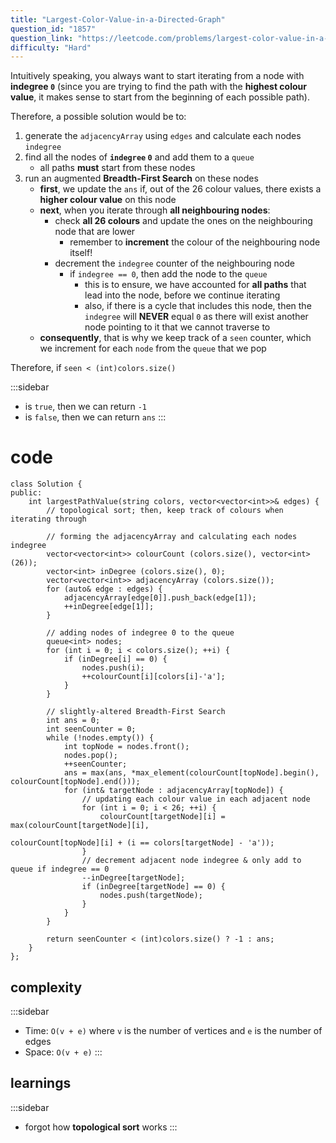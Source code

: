 ```yaml
---
title: "Largest-Color-Value-in-a-Directed-Graph"
question_id: "1857"
question_link: "https://leetcode.com/problems/largest-color-value-in-a-directed-graph/"
difficulty: "Hard"
---
```


Intuitively speaking, you always want to start iterating from a node with **indegree `0`**
(since you are trying to find the path with the **highest colour value**, it makes sense to start from the beginning of each possible path).

Therefore, a possible solution would be to:

1. generate the `adjacencyArray` using `edges` and calculate each nodes `indegree`
2. find all the nodes of **`indegree` `0`** and add them to a `queue`
    - all paths **must** start from these nodes
3. run an augmented **Breadth-First Search** on these nodes
    - **first**, we update the `ans` if, out of the 26 colour values, there exists a **higher colour value** on this node
    - **next**, when you iterate through **all neighbouring nodes**:
        - check **all 26 colours** and update the ones on the neighbouring node that are lower
            - remember to **increment** the colour of the neighbouring node itself!
        - decrement the `indegree` counter of the neighbouring node
            - if `indegree == 0`, then add the node to the `queue`
                - this is to ensure, we have accounted for **all paths** that lead into the node, before we continue iterating
                - also, if there is a cycle that includes this node, then the `indegree` will **NEVER** equal `0` as there will exist another node pointing to it that we cannot traverse to
    - **consequently**, that is why we keep track of a `seen` counter, which we increment for each `node` from the `queue` that we pop

Therefore, if `seen < (int)colors.size()`

:::sidebar
- is `true`, then we can return `-1`
- is `false`, then we can return `ans`
:::

# cod<span>e</span>

```{.cpp}
class Solution {
public:
    int largestPathValue(string colors, vector<vector<int>>& edges) {
        // topological sort; then, keep track of colours when iterating through

        // forming the adjacencyArray and calculating each nodes indegree
        vector<vector<int>> colourCount (colors.size(), vector<int>(26));
        vector<int> inDegree (colors.size(), 0);
        vector<vector<int>> adjacencyArray (colors.size());
        for (auto& edge : edges) {
            adjacencyArray[edge[0]].push_back(edge[1]);
            ++inDegree[edge[1]];
        }

        // adding nodes of indegree 0 to the queue
        queue<int> nodes;
        for (int i = 0; i < colors.size(); ++i) {
            if (inDegree[i] == 0) {
                nodes.push(i);
                ++colourCount[i][colors[i]-'a'];
            }
        }

        // slightly-altered Breadth-First Search
        int ans = 0;
        int seenCounter = 0;
        while (!nodes.empty()) {
            int topNode = nodes.front();
            nodes.pop();
            ++seenCounter;
            ans = max(ans, *max_element(colourCount[topNode].begin(), colourCount[topNode].end()));
            for (int& targetNode : adjacencyArray[topNode]) {
                // updating each colour value in each adjacent node 
                for (int i = 0; i < 26; ++i) {
                    colourCount[targetNode][i] = max(colourCount[targetNode][i],
                                                    colourCount[topNode][i] + (i == colors[targetNode] - 'a'));
                }
                // decrement adjacent node indegree & only add to queue if indegree == 0
                --inDegree[targetNode];
                if (inDegree[targetNode] == 0) {
                    nodes.push(targetNode);
                }
            }
        }

        return seenCounter < (int)colors.size() ? -1 : ans;
    }
};
```

## complexit<span>y</span>

:::sidebar
- Time: `O(v + e)` where `v` is the number of vertices and `e` is the number of edges
- Space: `O(v + e)`
:::

## learning<span>s</span>

:::sidebar
- forgot how **topological sort** works
:::
